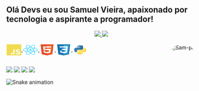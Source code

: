 ## Olá Devs eu sou Samuel Vieira, apaixonado por tecnologia e aspirante a programador! 
<div align="center">
  <a href="https://github.com/eusamuelvieira">
  <img height="180em" src="https://github-readme-stats.vercel.app/api?username=eusamuelvieira&show_icons=true&theme=dracula&include_all_commits=true&count_private=true"/>
  <img height="180em" src="https://github-readme-stats.vercel.app/api/top-langs/?username=eusamuelvieira&layout=compact&langs_count=7&theme=dracula"/>
</div>
  
<div style="display: inline_block"><br>
  <img align="center" alt="Sam-Js" height="30" width="40" src="https://raw.githubusercontent.com/devicons/devicon/master/icons/javascript/javascript-plain.svg">
  <img align="center" alt="Sam-React" height="30" width="40" src="https://raw.githubusercontent.com/devicons/devicon/master/icons/react/react-original.svg">
  <img align="center" alt="Sam-HTML" height="30" width="40" src="https://raw.githubusercontent.com/devicons/devicon/master/icons/html5/html5-original.svg">
  <img align="center" alt="Sam-CSS" height="30" width="40" src="https://raw.githubusercontent.com/devicons/devicon/master/icons/css3/css3-original.svg">
  <img align="center" alt="Sam-Python" height="30" width="40" src="https://raw.githubusercontent.com/devicons/devicon/master/icons/python/python-original.svg">
  <img align="right" alt="Sam-pic" height="150" style="border-radius:50px;" 
       src="https://cdn.discordapp.com/attachments/937167120905666611/937167228539912212/samavatar.png">
</div>
  
  ##
 
<div> 
  <a href="https://www.youtube.com/channel/UCnoAhXP-0H_rV4OtzD0q_Zw" target="_blank"><img src="https://img.shields.io/badge/YouTube-FF0000?style=for-the-badge&logo=youtube&logoColor=white" target="_blank"></a>
  <a href="https://instagram.com/eu_samuelvieira" target="_blank"><img src="https://img.shields.io/badge/-Instagram-%23E4405F?style=for-the-badge&logo=instagram&logoColor=white" target="_blank"></a>
  <a href = "mailto:eusamuelvieiraa@gmail.com"><img src="https://img.shields.io/badge/-Gmail-%23333?style=for-the-badge&logo=gmail&logoColor=white" target="_blank"></a>
  <a href="https://www.linkedin.com/in/eusamuelvieira/" target="_blank"><img src="https://img.shields.io/badge/-LinkedIn-%230077B5?style=for-the-badge&logo=linkedin&logoColor=white" target="_blank"></a> 
 
![Snake animation](https://github.com/eusamuelvieira/eusamuelvieira/blob/output/github-contribution-grid-snake.svg)
  
</div>
